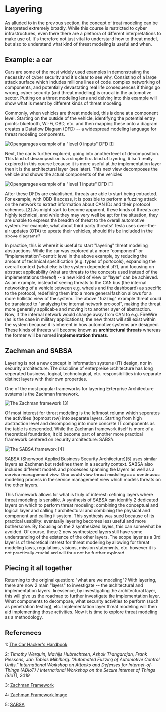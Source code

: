 # Layering

As alluded to in the previous section, the concept of treat modeling can be interpreted extremely broadly.
While this course is restricted to cyber infrastructures, even there there are a plethora of different interpretations to make use of.
It's therefore not just vital to understand how to threat model, but also to understand what kind of threat modeling is useful and when.


## Example: a car

Cars are some of the most widely used examples in demonstrating the necessity of cyber security and it's clear to see why.
Consisting of a large attack surface which includes millions lines of code, complex networking of components, and potentially devastating real life consequences if things go wrong, cyber security (and threat modeling) is crucial in the automotive sector.
Putting on a threat modeling lens and delving into this example will show what is meant by different kinds of threat modeling.

Commonly, when vehicles are threat modeled, this is done at a component level.
Starting on the outside of the vehicle, identifying the potential entry points: bluetooth, Wi-Fi, OBD, etc. and then mapping these onto a diagram creates a Dataflow Diagram (DFD) -- a widespread modeling language for threat modeling components.

![Opengarages example of a "level 0 inputs" DFD [1]](car-example-level_0.jpg)

Next, the car is further explored, going into another level of decomposition.
This kind of decomposition is a simple first kind of layering, it isn't really explored in this course because it is more useful at the implementation layer then it is the architectural layer (see later).
This next view decomposes the vehicle and shows the actual components of the vehicles

![Opengarages example of a "level 1 inputs" DFD [1]](car-example-level_1.jpg)

After these DFDs are established, threats are able to start being extracted.
For example, with OBD-II access, it is possible to perform a fuzzing attack on the network to extract information about CAN IDs and their protocol schemes. [2]
As might start to become apparent, these kinds of threats are highly technical, and while they may very well be apt for the situation, they are unable to express the breadth of threat to the overall automotive system.
For example, what about third party threats?
Tesla uses over-the-air updates (OTA) to update their vehicles, should this be included in the above diagrams?

In practice, this is where it is useful to start "layering" threat modeling abstractions.
While the car was explored at a more "component" or "implementation"-centric level in the above example,
by reducing the amount of technical specification (e.g. types of portocols), expanding the overall context (what else is the system dependent of?), and focusing on abstract applicability (what are threats to the concepts used instead of the implementations thereof) -- a new kind of view or "layer" can be achieved.
As an example, instead of seeing threats to the CAN bus (the internal networking of a vehicle between e.g. wheels and the dashboard) as specific to the protocol, redefining them into a more general fashion allows for a more hollistic view of the system.
The above "fuzzing" example threat could be translated to "analyzing the internal network protocol", making the threat more generally applicable and moving it to another layer of abstraction.
Now, if the internal network would change away from CAN to e.g. FireWire (as is the case in military applications), the new threat will still exist within the system because it is inherent in how automotive systems are designed.
These kinds of threats will become known as **architectural threats** whereas the former will be named **implementation threats**.


## Zachman and SABSA
Layering is not a new concept in information systems (IT) design, nor in security architecture.
The discipline of enterpreise architecture has long seperated business, logical, technological, etc. responsibilities into separate distinct layers with their own properties.

One of the most popular frameworks for layering Enterprise Architecture systems is the Zachman framework.

![The Zachman framework [3]](zachman.jpg)

Of most interest for threat modeling is the leftmost column which seperates the activities (topmost row) into separate layers.
Starting from high abstraction level and decomposing into more concrete IT components as the table is descended.
While the Zachman framework itself is more of a theoretical foundation, it did become part of another more practical framework centered on security architecture: SABSA.

![The SABSA framework [4]](sabsa.jpg)

SABSA (Sherwood Applied Business Security Architecture)[5] uses similar layers as Zachman but redefines them in a security context.
SABSA also includes different models and processes spanning the layers as well as a service management view.
One could view threat modeling as a continuous modeling process in the service management view which models threats on the other layers.

This framework allows for what is truly of interest: defining layers where threat modeling is sensible.
A synthesis of SABSA can identify 2 dedicated layers on which to perform threat modeling: combining the conceptual and logical layer and calling it architectural and combining the physical and component and calling it system.
This synthesis was sued because of its practical usability: eventually layering becomes less useful and more bothersome.
By focusing on the 2 synthesized layers, this can somewhat be avoided.
Of course, these 2 new synthesized layers still have some understanding of the existence of the other layers.
The scope layer as a 3rd layer is of theoretical interest for threat modeling by allowing for threat modeling laws, regulations, visions, mission statements, etc. however it is not practically crucial and will thus not be further explored.

## Piecing it all together

Returning to the original question: "what are we modeling"?
With layering, there are now 2 main "layers" to investigate -- the architectural and implementation layers.
In essence, by investigating the architectural layer, this will give us the roadmap to further investigate the implementation layer.
What components to decompose, what security activities to perform (such as penetration testing), etc.
Implementation layer threat modeling will then aid implementing those activities.
Now it is time to explore threat modeling as a methodology.

## References
1: [The Car Hacker's Handbook](http://opengarages.org/handbook/ebook/)

2: *Timothy Werquin, Mathijs Hubrechtsen, Ashok Thangarajan, Frank Piessens, Jan Tobias Mühlberg. "Automated Fuzzing of Automotive Control Units." International Workshop on Attacks and Defenses for Internet-of-Things (ADIoT) / International Workshop on the Secure Internet of Things (SIoT), 2019*

3: [Zachman Framework](https://www.zachman.com/)

4: [Zachman Framework Image](https://www.researchgate.net/figure/Zachman-Framework-for-Enterprise-Architecture-the-enterprise-For-example-the-answers_fig3_267300493)

5: [SABSA](https://sabsa.org/sabsa-executive-summary/)
